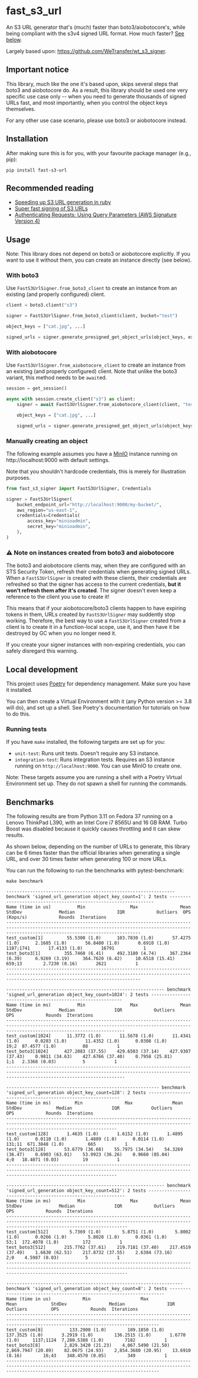 # fast_s3_url

An S3 URL generator that's (much) faster than boto3/aiobotocore's, while being compliant with the s3v4 signed URL format. How much faster? [See below](#benchmarks).

Largely based upon: https://github.com/WeTransfer/wt_s3_signer.

## Important notice

This library, much like the one it's based upon, skips several steps that boto3 and aiobotocore do. As a result, this library should be used one very specific use case only -- when you need to generate thousands of signed URLs fast, and most importantly, when you control the object keys themselves.

For any other use case scenario, please use boto3 or aiobotocore instead.

## Installation

After making sure this is for you, with your favourite package manager (e.g., pip):

```shell
pip install fast-s3-url
```

## Recommended reading

- [Speeding up S3 URL generation in ruby](https://bibwild.wordpress.com/2020/08/26/speeding-up-s3-url-generation-in-ruby/)
- [Super fast signing of S3 URLs](https://wetransfer.com/engineering/super-fast-signing-of-s3-urls)
- [Authenticating Requests: Using Query Parameters (AWS Signature Version 4)](https://docs.aws.amazon.com/AmazonS3/latest/API/sigv4-query-string-auth.html)

## Usage

Note: This library does not depend on boto3 or aiobotocore explicitly. If you want to use it without them, you can create an instance directly (see below).

### With boto3

Use `FastS3UrlSigner.from_boto3_client` to create an instance from an existing (and properly configured) client.

```python
client = boto3.client("s3") 

signer = FastS3UrlSigner.from_boto3_client(client, bucket="test")

object_keys = ["cat.jpg", ...]

signed_urls = signer.generate_presigned_get_object_urls(object_keys, expires_in=3600)
```

### With aiobotocore

Use `FastS3UrlSigner.from_aiobotocore_client` to create an instance from an existing (and properly configured) client. Note that unlike the boto3 variant, this method needs to be `await`ed.

```python
session = get_session()

async with session.create_client("s3") as client:
    signer = await FastS3UrlSigner.from_aiobotocore_client(client, "test")

    object_keys = ["cat.jpg", ...]

    signed_urls = signer.generate_presigned_get_object_urls(object_keys, expires_in=3600)
```

### Manually creating an object

The following example assumes you have a [MinIO](https://min.io/) instance running on http://localhost:9000 with default settings. 

Note that you shouldn't hardcode credentials, this is merely for illustration purposes.

```python
from fast_s3_signer import FastS3UrlSigner, Credentials

signer = FastS3UrlSigner(
    bucket_endpoint_url="http://localhost:9000/my-bucket/",
    aws_region="us-east-1",
    credentials=Credentials(
        access_key="minioadmin",
        secret_key="minioadmin",
    ),
)
```

### :warning: Note on instances created from boto3 and aiobotocore

The boto3 and aiobotocore clients may, when they are configured with an STS Security Token, refresh their credentials when generating signed URLs. When a `FastS3UrlSigner` is created with these clients, their credentials are refreshed so that the signer has access to the current credentials, **but it won't refresh them after it's created**. The signer doesn't even keep a reference to the client you use to create it!

This means that if your aiobotocore/boto3 clients happen to have expiring tokens in them, URLs created by `FastS3UrlSigner` may suddently stop working. Therefore, the best way to use a `FastS3UrlSigner` created from a client is to create it in a function-local scope, use it, and then have it be destroyed by GC when you no longer need it.

If you create your signer instances with non-expiring credentials, you can safely disregard this warning.

## Local development

This project uses [Poetry](https://python-poetry.org/) for dependency management. Make sure you have it installed.

You can then create a Virtual Environment with it (any Python version >= 3.8 will do), and set up a shell. See Poetry's documentation for tutorials on how to do this.

### Running tests

If you have `make` installed, the following targets are set up for you:

- `unit-test`: Runs unit tests. Doesn't require any S3 instance.
- `integration-test`: Runs integration tests. Requires an S3 instance running on `http://localhost:9000`. You can use MinIO to create one.

Note: These targets assume you are running a shell with a Poetry Virtual Environment set up. They do not spawn a shell for running the commands.

## Benchmarks

The following results are from Python 3.11 on Fedora 37 running on a Lenovo ThinkPad L390, with an Intel Core i7 8565U and 16 GB RAM. Turbo Boost was disabled because it quickly causes throttling and it can skew results.

As shown below, depending on the number of URLs to generate, this library can be 6 times faster than the official libraries when generating a single URL, and over 30 times faster when generating 100 or more URLs.

You can run the following to run the benchmarks with pytest-benchmark:

```
make benchmark
```

```text
---------------------------------------------------------------- benchmark 'signed_url_generation object_key_count=1': 2 tests ----------------------------------------------------------------
Name (time in us)          Min                 Max                Mean            StdDev              Median                IQR            Outliers  OPS (Kops/s)            Rounds  Iterations
-----------------------------------------------------------------------------------------------------------------------------------------------------------------------------------------------
test_custom[1]         55.5300 (1.0)      103.7830 (1.0)       57.4275 (1.0)      2.1685 (1.0)       56.8480 (1.0)       0.6910 (1.0)     1187;1741       17.4133 (1.0)       16791           1
test_boto3[1]         355.7460 (6.41)     492.3180 (4.74)     367.2364 (6.39)     6.9269 (3.19)     364.7620 (6.42)     10.6518 (15.41)      659;13        2.7230 (0.16)       2621           1
-----------------------------------------------------------------------------------------------------------------------------------------------------------------------------------------------

------------------------------------------------------------ benchmark 'signed_url_generation object_key_count=1024': 2 tests -----------------------------------------------------------
Name (time in ms)          Min                 Max                Mean            StdDev              Median               IQR            Outliers      OPS            Rounds  Iterations
-----------------------------------------------------------------------------------------------------------------------------------------------------------------------------------------
test_custom[1024]      11.3772 (1.0)       11.5678 (1.0)       11.4341 (1.0)      0.0283 (1.0)       11.4352 (1.0)      0.0308 (1.0)          19;2  87.4577 (1.0)          88           1
test_boto3[1024]      427.2083 (37.55)    429.6503 (37.14)    427.9307 (37.43)    0.9811 (34.63)    427.6766 (37.40)    0.7958 (25.81)         1;1   2.3368 (0.03)          5           1
-----------------------------------------------------------------------------------------------------------------------------------------------------------------------------------------

---------------------------------------------------------- benchmark 'signed_url_generation object_key_count=128': 2 tests -----------------------------------------------------------
Name (time in ms)         Min                Max               Mean            StdDev             Median               IQR            Outliers       OPS            Rounds  Iterations
--------------------------------------------------------------------------------------------------------------------------------------------------------------------------------------
test_custom[128]       1.4635 (1.0)       1.6152 (1.0)       1.4895 (1.0)      0.0110 (1.0)       1.4889 (1.0)      0.0114 (1.0)        131;11  671.3848 (1.0)         665           1
test_boto3[128]       53.6779 (36.68)    55.7975 (34.54)    54.3269 (36.47)    0.6903 (63.01)    53.9923 (36.26)    0.9660 (85.04)         4;0   18.4071 (0.03)         19           1
--------------------------------------------------------------------------------------------------------------------------------------------------------------------------------------

------------------------------------------------------------ benchmark 'signed_url_generation object_key_count=512': 2 tests -------------------------------------------------------------
Name (time in ms)          Min                 Max                Mean            StdDev              Median               IQR            Outliers       OPS            Rounds  Iterations
------------------------------------------------------------------------------------------------------------------------------------------------------------------------------------------
test_custom[512]        5.7369 (1.0)        5.8751 (1.0)        5.8002 (1.0)      0.0266 (1.0)        5.8028 (1.0)      0.0361 (1.0)          53;1  172.4078 (1.0)         172           1
test_boto3[512]       215.7762 (37.61)    219.7181 (37.40)    217.4519 (37.49)    1.6630 (62.51)    217.8732 (37.55)    2.6384 (73.16)         2;0    4.5987 (0.03)          5           1
------------------------------------------------------------------------------------------------------------------------------------------------------------------------------------------

------------------------------------------------------------------- benchmark 'signed_url_generation object_key_count=8': 2 tests --------------------------------------------------------------------
Name (time in us)            Min                   Max                  Mean             StdDev                Median                IQR            Outliers         OPS            Rounds  Iterations
------------------------------------------------------------------------------------------------------------------------------------------------------------------------------------------------------
test_custom[8]          133.2900 (1.0)        189.1850 (1.0)        137.3525 (1.0)       3.2919 (1.0)        136.2515 (1.0)       1.6770 (1.0)     1137;1124  7,280.5388 (1.0)        7182           1
test_boto3[8]         2,829.3420 (21.23)    4,067.5490 (21.50)    2,869.7947 (20.89)    82.0675 (24.93)    2,854.3680 (20.95)    13.6910 (8.16)        16;43    348.4570 (0.05)        349           1
------------------------------------------------------------------------------------------------------------------------------------------------------------------------------------------------------
```
